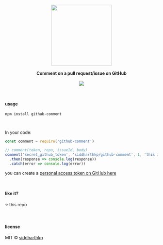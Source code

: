 <p align="center">
  <img src="https://octodex.github.com/images/codercat.jpg" height="200px"/>
  <br><br>
  <b>Comment on a pull request/issue on GitHub</b>
  <br><br>
  <img src="https://travis-ci.org/siddharthkp/github-comment.svg?branch=master"/>
</p>

&nbsp;

#### usage

```
npm install github-comment
```

&nbsp;

In your code:

```js
const comment = require('github-comment')

// comment(token, repo, issueId, body)
comment('secret_github_token', 'siddharthkp/github-comment', 1, 'this is a comment')
  .then(response => console.log(response))
  .catch(error => console.log(error))
```

you can create a [personal access token on GitHub here](https://github.com/settings/tokens)

&nbsp;

#### like it?

:star: this repo

&nbsp;

#### license

MIT © [siddharthkp](https://github.com/siddharthkp)
